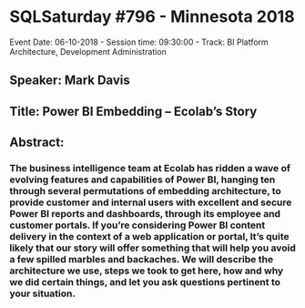 # SQLSaturday #796 - Minnesota 2018
Event Date: 06-10-2018 - Session time: 09:30:00 - Track: BI Platform Architecture, Development  Administration
## Speaker: Mark Davis
## Title: Power BI Embedding – Ecolab’s Story
## Abstract:
### The business intelligence team at Ecolab has ridden a wave of evolving features and capabilities of Power BI, hanging ten through several permutations of embedding architecture, to provide customer and internal users with excellent and secure Power BI reports and dashboards, through its employee and customer portals.  If you’re considering Power BI content delivery in the context of a web application or portal, It’s quite likely that our story will offer something that will help you avoid a few spilled marbles and backaches.  We will describe the architecture we use, steps we took to get here, how and why we did certain things, and let you ask questions pertinent to your situation.

